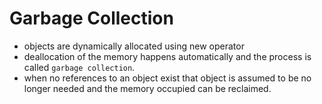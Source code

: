 # Garbage Collection

- objects are dynamically allocated using new operator
- deallocation of the memory happens automatically and the process is called `garbage collection`.
- when no references to an object exist that object is assumed to be no longer needed and the memory occupied can be reclaimed.
